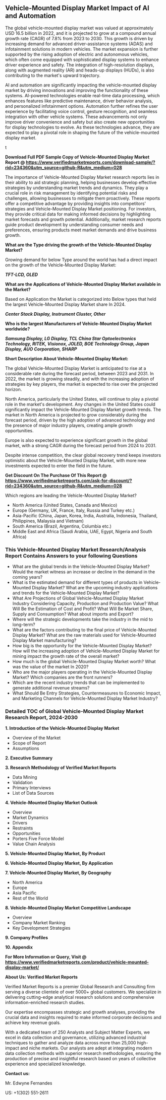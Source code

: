 <h2>Vehicle-Mounted Display Market Impact of AI and Automation</h2><p>The global vehicle-mounted display market was valued at approximately USD 16.5 billion in 2022, and it is projected to grow at a compound annual growth rate (CAGR) of 7.8% from 2023 to 2030. This growth is driven by increasing demand for advanced driver-assistance systems (ADAS) and infotainment solutions in modern vehicles. The market expansion is further supported by the rising adoption of electric and autonomous vehicles, which often come equipped with sophisticated display systems to enhance driver experience and safety. The integration of high-resolution displays, along with augmented reality (AR) and heads-up displays (HUDs), is also contributing to the market's upward trajectory.</p><p>AI and automation are significantly impacting the vehicle-mounted display market by driving innovations and improving the functionality of these systems. AI-powered technologies enable real-time data processing, which enhances features like predictive maintenance, driver behavior analysis, and personalized infotainment options. Automation further refines the user experience by facilitating voice control, gesture recognition, and seamless integration with other vehicle systems. These advancements not only improve driver convenience and safety but also create new opportunities for display technologies to evolve. As these technologies advance, they are expected to play a pivotal role in shaping the future of the vehicle-mounted display market.</p>t</p><p id="" class=""><strong>Download Full PDF Sample Copy of Vehicle-Mounted Display Market Report @ <a href="https://www.verifiedmarketreports.com/download-sample/?rid=234360&utm_source=github-R&utm_medium=028" target="_blank">https://www.verifiedmarketreports.com/download-sample/?rid=234360&utm_source=github-R&utm_medium=028</a></strong></p><p>The importance of&nbsp;Vehicle-Mounted Display Market research reports lies in their ability to aid strategic planning, helping businesses develop effective strategies by understanding market trends and dynamics. They play a crucial role in risk management by identifying potential risks and challenges, allowing businesses to mitigate them proactively. These reports offer a competitive advantage by providing insights into competitors' strategies and Vehicle-Mounted Display Market positioning. For investors, they provide critical data for making informed decisions by highlighting market forecasts and growth potential. Additionally, market research reports guide product development by understanding consumer needs and preferences, ensuring products meet market demands and drive business growth.</p><p><strong>What are the&nbsp;Type driving the growth of the Vehicle-Mounted Display Market?</strong></p><p id="" class="">Growing demand for below Type around the world has had a direct impact on the growth of the Vehicle-Mounted Display Market:</p><em><strong>TFT-LCD, OLED</strong></em></p><strong>What are the&nbsp;Applications&nbsp;of Vehicle-Mounted Display Market available in the Market?</strong></p><p id="" class="">Based on Application the Market is categorized into Below types that held the largest Vehicle-Mounted Display Market share In 2024.</p><em><strong>Center Stack Display, Instrument Cluster, Other</strong></em></p><strong>Who is the largest Manufacturers of Vehicle-Mounted Display Market worldwide?</strong></p><p><em><strong>Samsung Display, LG Display, TCL China Star Optoelectronics Technology, RITEK, Visionox, JOLED, BOE Technology Group, Japan Display, AUO Corporation, SHARP</strong></em></p><p id="" class=""><strong>Short Description About Vehicle-Mounted Display Market:</strong></p><p>The global Vehicle-Mounted Display Market is anticipated to rise at a considerable rate during the forecast period, between 2023 and 2031. In 2022, the market is growing steadily, and with the increasing adoption of strategies by key players, the market is expected to rise over the projected horizon.</p><p>North America, particularly the United States, will continue to play a pivotal role in the market's development. Any changes in the United States could significantly impact the Vehicle-Mounted Display Market growth trends. The market in North America is projected to grow considerably during the forecast period, driven by the high adoption of advanced technology and the presence of major industry players, creating ample growth opportunities.</p><p>Europe is also expected to experience significant growth in the global market, with a strong CAGR during the forecast period from 2024 to 2031.</p><p>Despite intense competition, the clear global recovery trend keeps investors optimistic about the Vehicle-Mounted Display Market, with more new investments expected to enter the field in the future.</p><p id="" class=""><strong>Get Discount On The Purchase Of This Report @ <a href="https://www.verifiedmarketreports.com/ask-for-discount/?rid=234360&utm_source=github-R&utm_medium=028" target="_blank">https://www.verifiedmarketreports.com/ask-for-discount/?rid=234360&utm_source=github-R&utm_medium=028</a></strong></p>Which regions are leading the Vehicle-Mounted Display Market?</p><ul><li>North America (United States, Canada and Mexico)</li><li>Europe (Germany, UK, France, Italy, Russia and Turkey etc.)</li><li>Asia-Pacific (China, Japan, Korea, India, Australia, Indonesia, Thailand, Philippines, Malaysia and Vietnam)</li><li>South America (Brazil, Argentina, Columbia etc.)</li><li>Middle East and Africa (Saudi Arabia, UAE, Egypt, Nigeria and South Africa)</li></ul><h3 id="" class="">This Vehicle-Mounted Display Market Research/Analysis Report Contains Answers to your following Questions</h3><ul><li>What are the global trends in the Vehicle-Mounted Display Market? Would the market witness an increase or decline in the demand in the coming years?</li><li>What is the estimated demand for different types of products in Vehicle-Mounted Display Market? What are the upcoming industry applications and trends for the Vehicle-Mounted Display Market?</li><li>What Are Projections of Global Vehicle-Mounted Display Market Industry Considering Capacity, Production and Production Value? What Will Be the Estimation of Cost and Profit? What Will Be Market Share, Supply and Consumption? What about imports and Export?</li><li>Where will the strategic developments take the industry in the mid to long-term?</li><li>What are the factors contributing to the final price of Vehicle-Mounted Display Market? What are the raw materials used for Vehicle-Mounted Display Market manufacturing?</li><li>How big is the opportunity for the Vehicle-Mounted Display Market? How will the increasing adoption of Vehicle-Mounted Display Market for mining impact the growth rate of the overall market?</li><li>How much is the global Vehicle-Mounted Display Market worth? What was the value of the market In 2020?</li><li>Who are the major players operating in the Vehicle-Mounted Display Market? Which companies are the front runners?</li><li>Which are the recent industry trends that can be implemented to generate additional revenue streams?</li><li>What Should Be Entry Strategies, Countermeasures to Economic Impact, and Marketing Channels for Vehicle-Mounted Display Market Industry?</li></ul><h3 id="" class="">Detailed TOC of Global Vehicle-Mounted Display Market Research Report, 2024-2030</h3><p id="" class=""><strong>1. Introduction of the Vehicle-Mounted Display Market</strong></p><ul><li>Overview of the Market</li><li>Scope of Report</li><li>Assumptions</li></ul><p id="" class=""><strong>2. Executive Summary</strong></p><p id="" class=""><strong>3. Research Methodology of Verified Market Reports</strong></p><ul><li>Data Mining</li><li>Validation</li><li>Primary Interviews</li><li>List of Data Sources</li></ul><p id="" class=""><strong>4. Vehicle-Mounted Display Market Outlook</strong></p><ul><li>Overview</li><li>Market Dynamics</li><li>Drivers</li><li>Restraints</li><li>Opportunities</li><li>Porters Five Force Model</li><li>Value Chain Analysis</li></ul><p id="" class=""><strong>5. Vehicle-Mounted Display Market, By Product</strong></p><p id="" class=""><strong>6. Vehicle-Mounted Display Market, By Application</strong></p><p id="" class=""><strong>7. Vehicle-Mounted Display Market, By Geography</strong></p><ul><li>North America</li><li>Europe</li><li>Asia Pacific</li><li>Rest of the World</li></ul><p id="" class=""><strong>8. Vehicle-Mounted Display Market Competitive Landscape</strong></p><ul><li>Overview</li><li>Company Market Ranking</li><li>Key Development Strategies</li></ul><p id="" class=""><strong>9. Company Profiles</strong></p><p id="" class=""><strong>10. Appendix</strong></p><p id="" class=""><strong>For More Information or Query, Visit @ <a href="https://www.verifiedmarketreports.com/product/vehicle-mounted-display-market/" target="_blank">https://www.verifiedmarketreports.com/product/vehicle-mounted-display-market/</a></strong></p><p id="" class=""><strong>About Us: Verified Market Reports</strong></p><p id="" class="">Verified Market Reports is a premier Global Research and Consulting firm serving a diverse clientele of over 5000+ global customers. We specialize in delivering cutting-edge analytical research solutions and comprehensive information-enriched research studies.</p><p id="" class="">Our expertise encompasses strategic and growth analyses, providing the crucial data and insights required to make informed corporate decisions and achieve key revenue goals.</p><p id="" class="">With a dedicated team of 250 Analysts and Subject Matter Experts, we excel in data collection and governance, utilizing advanced industrial techniques to gather and analyze data across more than 25,000 high-impact and niche markets. Our analysts are adept at integrating modern data collection methods with superior research methodologies, ensuring the production of precise and insightful research based on years of collective experience and specialized knowledge.</p><p id="" class=""><strong>Contact us:</strong></p><p id="" class="">Mr. Edwyne Fernandes</p><p id="" class="">US: +1(302) 551-2611</p>